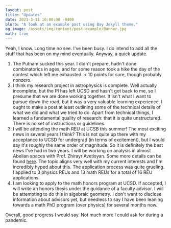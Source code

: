 ```yaml
---
layout: post
title: "Updates"
date: 2021-3-11 10:00:00 -0400
blurb: "A look at an example post using Bay Jekyll theme."
og_image: /assets/img/content/post-example/Banner.jpg
math: true
---
```

Yeah, I know. Long time no see. I've been busy. I do intend to add all the stuff that has been on my mind eventually. Anyway, a quick update.

1. The Putnam sucked this year. I didn't prepare, hadn't done combinatorics in ages, and for some reason took a hike the day of the contest which left me exhausted. < 10 points for sure, though probably nonzero.
2. I think my research project in astrophysics is complete. Well actually incomplete, but the PI has left UCSD and hasn't got back to me, so I presume that we are done working together. It isn't what I want to pursue down the road, but it was a very valuable learning experience. I ought to make a post at least outlining some of the technical details of what we did and what we tried to do. Apart from technical things, I learned a fundamental quality of research: that it is quite unstructured. There is no set of instructions or guidelines.
3. I will be attending the math REU at UCSB this summer! The most exciting news in several years I think? This is not quite up there with my acceptance to UCSD for undergrad (in terms of excitement), but I would say it's roughly the same order of magnitude. So it is definitely the best news I've had in two years. I will be working on analysis in almost Abelian spaces with Prof. Zhirayr Avetisyan. Some more details can be found <a href="https://web.math.ucsb.edu/REU/Problems%202020/Zhirayr%20problems.pdf" target="_blank">here</a>. The topic aligns very well with my current interests and I'm incredibly hyped about this. The application process was quite grueling. I applied to 3 physics REUs and 13 math REUs for a total of 16 REU applications.
4. I am looking to apply to the math honors program at UCSD. If accepted, I will write an honors thesis under the guidance of a faculty advisor. I will be attempting to do this in algebraic geometry. I don't want to disclose information about advisors yet, but needless to say I have been leaning towards a math PhD program (over physics) for several months now.


Overall, good progress I would say. Not much more I could ask for during a pandemic.
